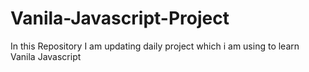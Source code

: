 # Vanila-Javascript-Project
In this Repository I am updating daily project which i am using to learn Vanila Javascript
